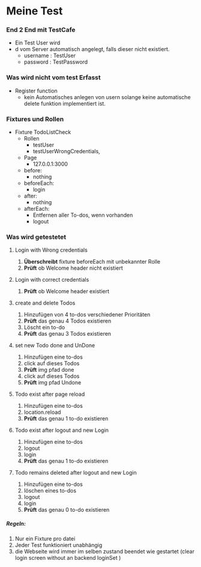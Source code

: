 # Meine Test

### End 2 End mit TestCafe

- Ein Test User wird
- d vom Server automatisch angelegt, falls dieser nicht existiert.
    - username : TestUser
    - password : TestPassword

### Was wird nicht vom test Erfasst

- Register function
    - kein Automatisches anlegen von usern solange keine automatische delete funktion implementiert ist.

### Fixtures und Rollen

- Fixture TodoListCheck
    - Rollen
        - testUser
        - testUserWrongCredentials,
    - Page
        - 127.0.0.1:3000
    - before:
        - nothing
    - beforeEach:
        - login
    - after:
        - nothing
    - afterEach:
        - Entfernen aller To-dos, wenn vorhanden
        - logout

### Was wird getestetet

1. Login with Wrong credentials
    1. **Überschreibt** fixture beforeEach mit unbekannter Rolle
    2. **Prüft** ob Welcome header nicht existiert

2. Login with correct credentials
    1. **Prüft** ob Welcome header existiert

3. create and delete Todos
    1. Hinzufügen von 4 to-dos verschiedener Prioritäten
    2. **Prüft** das genau 4 Todos existieren
    3. Löscht ein to-do
    4. **Prüft** das genau 3 Todos existieren

4. set new Todo done and UnDone
    1. Hinzufügen eine to-dos
    2. click auf dieses Todos
    3. **Prüft** img pfad done
    4. click auf dieses Todos
    5. **Prüft** img pfad Undone

5. Todo exist after page reload
    1. Hinzufügen eine to-dos
    2. location.reload
    3. **Prüft** das genau 1 to-do existieren

6. Todo exist after logout and new Login
    1. Hinzufügen eine to-dos
    2. logout
    3. login
    4. **Prüft** das genau 1 to-do existieren

7. Todo remains deleted after logout and new Login
    1. Hinzufügen eine to-dos
    2. löschen eines to-dos
    3. logout
    4. login
    5. **Prüft** das genau 0 to-do existieren

##### Regeln:

1. Nur ein Fixture pro datei
2. Jeder Test funktioniert unabhängig
3. die Webseite wird immer im selben zustand beendet wie gestartet (clear login screen without an backend loginSet )
